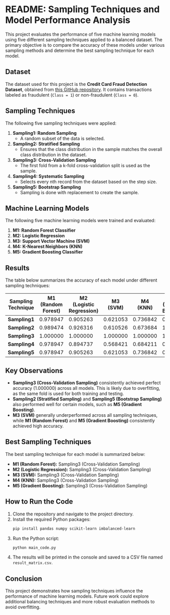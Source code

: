 # README: Sampling Techniques and Model Performance Analysis

This project evaluates the performance of five machine learning models using five different sampling techniques applied to a balanced dataset. The primary objective is to compare the accuracy of these models under various sampling methods and determine the best sampling technique for each model.

## Dataset
The dataset used for this project is the **Credit Card Fraud Detection Dataset**, obtained from [this GitHub repository](https://raw.githubusercontent.com/AnjulaMehto/Sampling_Assignment/main/Creditcard_data.csv). It contains transactions labeled as fraudulent (`Class = 1`) or non-fraudulent (`Class = 0`).

## Sampling Techniques
The following five sampling techniques were applied:

1. **Sampling1: Random Sampling**
   - A random subset of the data is selected.
2. **Sampling2: Stratified Sampling**
   - Ensures that the class distribution in the sample matches the overall class distribution in the dataset.
3. **Sampling3: Cross-Validation Sampling**
   - The first fold from a k-fold cross-validation split is used as the sample.
4. **Sampling4: Systematic Sampling**
   - Selects every nth record from the dataset based on the step size.
5. **Sampling5: Bootstrap Sampling**
   - Sampling is done with replacement to create the sample.

## Machine Learning Models
The following five machine learning models were trained and evaluated:

1. **M1: Random Forest Classifier**
2. **M2: Logistic Regression**
3. **M3: Support Vector Machine (SVM)**
4. **M4: K-Nearest Neighbors (KNN)**
5. **M5: Gradient Boosting Classifier**

## Results
The table below summarizes the accuracy of each model under different sampling techniques:

| Sampling Technique | M1 (Random Forest) | M2 (Logistic Regression) | M3 (SVM) | M4 (KNN) | M5 (Gradient Boosting) |
|---------------------|--------------------|--------------------------|----------|----------|------------------------|
| **Sampling1**       | 0.978947           | 0.905263                 | 0.621053 | 0.736842 | 0.968421               |
| **Sampling2**       | 0.989474           | 0.926316                 | 0.610526 | 0.673684 | 1.000000               |
| **Sampling3**       | 1.000000           | 1.000000                 | 1.000000 | 1.000000 | 1.000000               |
| **Sampling4**       | 0.978947           | 0.894737                 | 0.568421 | 0.684211 | 0.978947               |
| **Sampling5**       | 0.978947           | 0.905263                 | 0.621053 | 0.736842 | 0.968421               |

## Key Observations
- **Sampling3 (Cross-Validation Sampling)** consistently achieved perfect accuracy (1.000000) across all models. This is likely due to overfitting, as the same fold is used for both training and testing.
- **Sampling2 (Stratified Sampling)** and **Sampling5 (Bootstrap Sampling)** also performed well for certain models, such as **M5 (Gradient Boosting)**.
- **M3 (SVM)** generally underperformed across all sampling techniques, while **M1 (Random Forest)** and **M5 (Gradient Boosting)** consistently achieved high accuracy.

## Best Sampling Techniques
The best sampling technique for each model is summarized below:

- **M1 (Random Forest):** Sampling3 (Cross-Validation Sampling)
- **M2 (Logistic Regression):** Sampling3 (Cross-Validation Sampling)
- **M3 (SVM):** Sampling3 (Cross-Validation Sampling)
- **M4 (KNN):** Sampling3 (Cross-Validation Sampling)
- **M5 (Gradient Boosting):** Sampling3 (Cross-Validation Sampling)

## How to Run the Code
1. Clone the repository and navigate to the project directory.
2. Install the required Python packages:
   ```bash
   pip install pandas numpy scikit-learn imbalanced-learn
   ```
3. Run the Python script:
   ```bash
   python main_code.py
   ```
4. The results will be printed in the console and saved to a CSV file named `result_matrix.csv`.

## Conclusion
This project demonstrates how sampling techniques influence the performance of machine learning models. Future work could explore additional balancing techniques and more robust evaluation methods to avoid overfitting.

